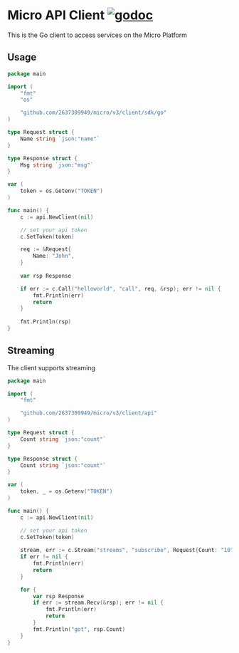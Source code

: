 # Micro API Client [![godoc](https://godoc.org/github.com/2637309949/micro/v3/client?status.svg)](https://godoc.org/github.com/2637309949/micro/v3/client) 

This is the Go client to access services on the Micro Platform

## Usage

```go
package main

import (
    "fmt"
    "os"

    "github.com/2637309949/micro/v3/client/sdk/go"
)

type Request struct {
	Name string `json:"name"`
}

type Response struct {
	Msg string `json:"msg"`
}

var (
	token = os.Getenv("TOKEN")
)

func main() {
	c := api.NewClient(nil)

	// set your api token
	c.SetToken(token)

   	req := &Request{
		Name: "John",
	}
	
	var rsp Response

	if err := c.Call("helloworld", "call", req, &rsp); err != nil {
		fmt.Println(err)
		return
	}
	
	fmt.Println(rsp)
}
```

## Streaming

The client supports streaming

```go
package main

import (
	"fmt"

	"github.com/2637309949/micro/v3/client/api"
)

type Request struct {
	Count string `json:"count"`
}

type Response struct {
	Count string `json:"count"`
}

var (
	token, _ = os.Getenv("TOKEN")
)

func main() {
	c := api.NewClient(nil)

	// set your api token
	c.SetToken(token)
	
	stream, err := c.Stream("streams", "subscribe", Request{Count: "10"})
	if err != nil {
		fmt.Println(err)
		return
	}

	for {
		var rsp Response
		if err := stream.Recv(&rsp); err != nil {
			fmt.Println(err)
			return
		}
		fmt.Println("got", rsp.Count)
	}
}
```

